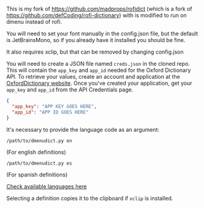 This is my fork of https://github.com/madprops/rofidict (which is a fork of https://github.com/defCoding/rofi-dictionary) with is modified to run on dmenu instead of rofi.

You will need to set your font manually in the config.json file, but the default is JetBrainsMono, so if you already have it installed you should be fine.

It also requires xclip, but that can be removed by changing config.json

You will need to create a JSON file named `creds.json` in the cloned repo. This will contain the `app_key` and `app_id` needed for the Oxford Dictionary API. To retrieve your values, create an account and application at the [OxfordDictionary website](https://developer.oxforddictionaries.com/). Once you've created your application, get your `app_key` and `app_id` from the API Credentials page.

```json
{
  "app_key": "APP KEY GOES HERE",
  "app_id": "APP ID GOES HERE"
}
```

It's necessary to provide the language code as an argument:

`/path/to/dmenudict.py en` 

(For english definitions)

`/path/to/dmenudict.py es` 

(For spanish definitions)

[Check available languages here](https://developer.oxforddictionaries.com/documentation/languages)

Selecting a definition copies it to the clipboard if `xclip` is installed.
